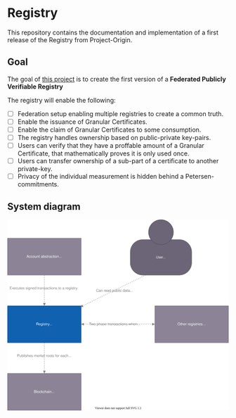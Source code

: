# Registry

This repository contains the documentation and implementation of a first
release of the Registry from Project-Origin.

## Goal

The goal of [this project](https://github.com/orgs/project-origin/projects/1) is to create the first version of a **Federated Publicly Verifiable Registry**

The registry will enable the following:

- [ ] Federation setup enabling multiple registries to create a common truth.
- [ ] Enable the issuance of Granular Certificates.
- [ ] Enable the claim of Granular Certificates to some consumption.
- [ ] The registry handles ownership based on public-private key-pairs.
- [ ] Users can verify that they have a proffable amount of a Granular Certificate, that mathematically proves it is only used once.
- [ ] Users can transfer ownership of a sub-part of a certificate to another private-key.
- [ ] Privacy of the individual measurement is hidden behind a Petersen-commitments.

## System diagram

![C4 system diagram](/doc/figures/system.drawio.svg)

